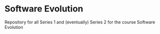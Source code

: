 # Software Evolution

Repository for all Series 1 and (eventually) Series 2 for the course Software Evolution
